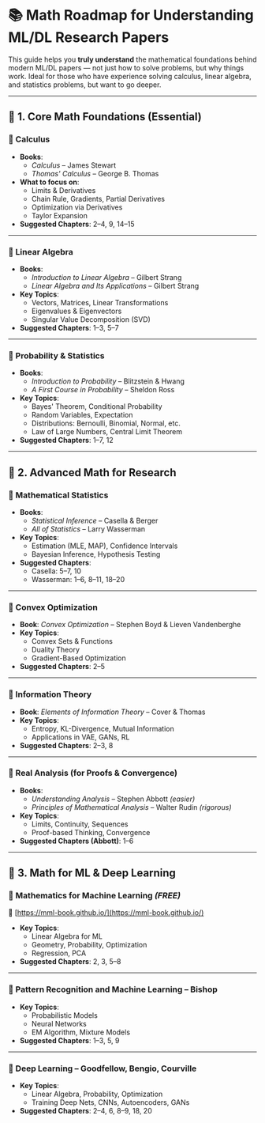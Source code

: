 # 📚 Math Roadmap for Understanding ML/DL Research Papers

This guide helps you **truly understand** the mathematical foundations behind modern ML/DL papers — not just how to solve problems, but why things work. Ideal for those who have experience solving calculus, linear algebra, and statistics problems, but want to go deeper.

---

## 🧮 1. Core Math Foundations (Essential)

### 📘 Calculus
- **Books**:
  - *Calculus* – James Stewart
  - *Thomas' Calculus* – George B. Thomas
- **What to focus on**:
  - Limits & Derivatives
  - Chain Rule, Gradients, Partial Derivatives
  - Optimization via Derivatives
  - Taylor Expansion
- **Suggested Chapters**: 2–4, 9, 14–15

---

### 📗 Linear Algebra
- **Books**:
  - *Introduction to Linear Algebra* – Gilbert Strang
  - *Linear Algebra and Its Applications* – Gilbert Strang
- **Key Topics**:
  - Vectors, Matrices, Linear Transformations
  - Eigenvalues & Eigenvectors
  - Singular Value Decomposition (SVD)
- **Suggested Chapters**: 1–3, 5–7

---

### 🎲 Probability & Statistics
- **Books**:
  - *Introduction to Probability* – Blitzstein & Hwang
  - *A First Course in Probability* – Sheldon Ross
- **Key Topics**:
  - Bayes' Theorem, Conditional Probability
  - Random Variables, Expectation
  - Distributions: Bernoulli, Binomial, Normal, etc.
  - Law of Large Numbers, Central Limit Theorem
- **Suggested Chapters**: 1–7, 12

---

## 🧠 2. Advanced Math for Research

### 📘 Mathematical Statistics
- **Books**:
  - *Statistical Inference* – Casella & Berger
  - *All of Statistics* – Larry Wasserman
- **Key Topics**:
  - Estimation (MLE, MAP), Confidence Intervals
  - Bayesian Inference, Hypothesis Testing
- **Suggested Chapters**:
  - Casella: 5–7, 10
  - Wasserman: 1–6, 8–11, 18–20

---

### 🧩 Convex Optimization
- **Book**: *Convex Optimization* – Stephen Boyd & Lieven Vandenberghe
- **Key Topics**:
  - Convex Sets & Functions
  - Duality Theory
  - Gradient-Based Optimization
- **Suggested Chapters**: 2–5

---

### 🧠 Information Theory
- **Book**: *Elements of Information Theory* – Cover & Thomas
- **Key Topics**:
  - Entropy, KL-Divergence, Mutual Information
  - Applications in VAE, GANs, RL
- **Suggested Chapters**: 2–3, 8

---

### 📐 Real Analysis (for Proofs & Convergence)
- **Books**:
  - *Understanding Analysis* – Stephen Abbott *(easier)*
  - *Principles of Mathematical Analysis* – Walter Rudin *(rigorous)*
- **Key Topics**:
  - Limits, Continuity, Sequences
  - Proof-based Thinking, Convergence
- **Suggested Chapters (Abbott)**: 1–6

---

## 🤖 3. Math for ML & Deep Learning

### 📘 Mathematics for Machine Learning *(FREE)*  
🔗 [https://mml-book.github.io/](https://mml-book.github.io/)
- **Key Topics**:
  - Linear Algebra for ML
  - Geometry, Probability, Optimization
  - Regression, PCA
- **Suggested Chapters**: 2, 3, 5–8

---

### 📗 Pattern Recognition and Machine Learning – Bishop
- **Key Topics**:
  - Probabilistic Models
  - Neural Networks
  - EM Algorithm, Mixture Models
- **Suggested Chapters**: 1–3, 5, 9

---

### 📙 Deep Learning – Goodfellow, Bengio, Courville
- **Key Topics**:
  - Linear Algebra, Probability, Optimization
  - Training Deep Nets, CNNs, Autoencoders, GANs
- **Suggested Chapters**: 2–4, 6, 8–9, 18, 20

